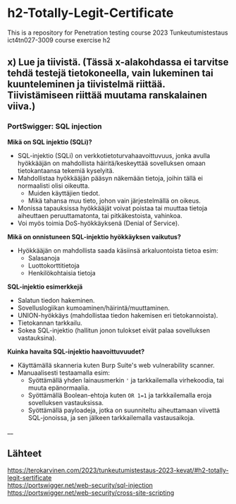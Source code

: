 # h2-Totally-Legit-Certificate
This is a repository for Penetration testing course 2023 Tunkeutumistestaus ict4tn027-3009 course exercise h2

## x) Lue ja tiivistä. (Tässä x-alakohdassa ei tarvitse tehdä testejä tietokoneella, vain lukeminen tai kuunteleminen ja tiivistelmä riittää. Tiivistämiseen riittää muutama ranskalainen viiva.)

### PortSwigger: SQL injection

__Mikä on SQL injektio (SQLi)?__
* SQL-injektio (SQLi) on verkkotietoturvahaavoittuvuus, jonka avulla hyökkääjän on mahdollista häiritä/keskeyttää sovelluksen omaan tietokantaansa tekemiä kyselyitä.
* Mahdollistaa hyökkääjän pääsyn näkemään tietoja, joihin tällä ei normaalisti olisi oikeutta.
  * Muiden käyttäjien tiedot.
  * Mikä tahansa muu tieto, johon vain järjestelmällä on oikeus.
* Monissa tapauksissa hyökkääjät voivat poistaa tai muuttaa tietoja aiheuttaen peruuttamatonta, tai pitkäkestoista, vahinkoa.
* Voi myös toimia DoS-hyökkäyksenä (Denial of Service).

__Mikä on onnistuneen SQL-injektio hyökkäyksen vaikutus?__
* Hyökkääjän on mahdollista saada käsiinsä arkaluontoista tietoa esim:
  * Salasanoja
  * Luottokorttitietoja
  * Henkilökohtaisia tietoja

__SQL-injektio esimerkkejä__
* Salatun tiedon hakeminen.
* Sovelluslogiikan kumoaminen/häirintä/muuttaminen.
* UNION-hyökkäys (mahdollistaa tiedon hakemisen eri tietokannoista).
* Tietokannan tarkkailu.
* Sokea SQL-injektio (hallitun jonon tulokset eivät palaa sovelluksen vastauksina).

__Kuinka havaita SQL-injektio haavoittuvuudet?__
* Käyttämällä skanneria kuten Burp Suite's web vulnerability scanner.
* Manuaalisesti testaamalla esim:
  * Syöttämällä yhden lainausmerkin `'` ja tarkkailemalla virhekoodia, tai muuta epänormaalia.
  * Syöttämällä Boolean-ehtoja kuten `OR 1=1` ja tarkkailemalla eroja sovelluksen vastauksissa.
  * Syöttämällä payloadeja, jotka on suunniteltu aiheuttamaan viivettä SQL-jonoissa, ja sen jälkeen tarkkailemalla vastausaikoja.
  
__























## Lähteet
https://terokarvinen.com/2023/tunkeutumistestaus-2023-kevat/#h2-totally-legit-sertificate </br>
https://portswigger.net/web-security/sql-injection </br>
https://portswigger.net/web-security/cross-site-scripting </br>
